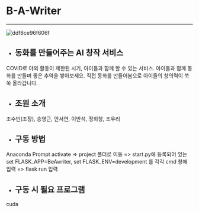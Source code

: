# B-A-Writer
***
![ddf8ce96f606f](https://user-images.githubusercontent.com/28862384/167321907-3f9d3edc-aeed-4135-9b70-932274ce853c.jpg)
+ ## 동화를 만들어주는 AI 창작 서비스
COVID로 야외 활동이 제한된 시기, 아이들과 함께 할 수 있는 서비스.
아이들과 함께 동화를 만들며 좋은 추억을 쌓아보세요.
직접 동화를 만들어봄으로 아이들의 창의력이 쑥쑥 올라갑니다.

+ ## 조원 소개
조수빈(조장), 송영근, 안서연, 이반석, 정희창, 조우리

+ ## 구동 방법
Anaconda Prompt activate => project 폴더로 이동 => start.py에 등록되어 있는 set FLASK_APP=BeAwriter, set FLASK_ENV=development 를 각각 cmd 창에 입력 => flask run 입력

+ ## 구동 시 필요 프로그램
cuda 
